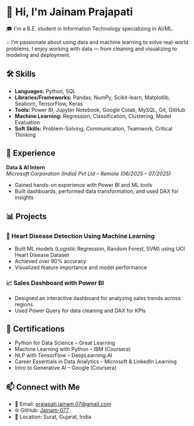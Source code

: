 # 👋 Hi, I'm Jainam Prajapati

🎓 I'm a B.E. student in Information Technology specializing in AI/ML.

💡 I’m passionate about using data and machine learning to solve real-world problems. I enjoy working with data — from cleaning and visualizing to modeling and deployment.

## 🛠️ Skills
- **Languages:** Python, SQL  
- **Libraries/Frameworks:** Pandas, NumPy, Scikit-learn, Matplotlib, Seaborn, TensorFlow, Keras  
- **Tools:** Power BI, Jupyter Notebook, Google Colab, MySQL, Git, GitHub  
- **Machine Learning:** Regression, Classification, Clustering, Model Evaluation  
- **Soft Skills:** Problem-Solving, Communication, Teamwork, Critical Thinking

## 💼 Experience
**Data & AI Intern**  
*Microsoft Corporation (India) Pvt Ltd – Remote (06/2025 – 07/2025)*  
- Gained hands-on experience with Power BI and ML tools  
- Built dashboards, performed data transformation, and used DAX for insights  

## 📊 Projects

### 🔬 Heart Disease Detection Using Machine Learning
- Built ML models (Logistic Regression, Random Forest, SVM) using UCI Heart Disease Dataset  
- Achieved over 90% accuracy  
- Visualized feature importance and model performance

### 📈 Sales Dashboard with Power BI
- Designed an interactive dashboard for analyzing sales trends across regions  
- Used Power Query for data cleaning and DAX for KPIs  

## 📜 Certifications
- Python for Data Science – Great Learning  
- Machine Learning with Python – IBM (Coursera)  
- NLP with TensorFlow – DeepLearning.AI  
- Career Essentials in Data Analytics – Microsoft & LinkedIn Learning  
- Intro to Generative AI – Google (Coursera)

## 📫 Connect with Me
- 📧 Email: prajapati.jainam.07@gmail.com  
- 🌐 GitHub: [Jainam-077](https://github.com/Jainam-077)  
- 📍 Location: Surat, Gujarat, India  

